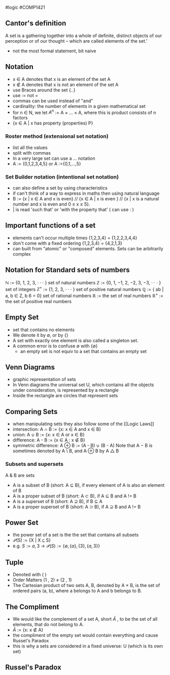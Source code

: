 #logic #COMP1421 
## Cantor's definition
A set is a gathering together into a whole of definite, distinct objects of our perception or of our thought – which are called elements of the set.’
- not the most formal statement, bit naive
## Notation
- x $\in$ A denotes that x is an element of the set A
- x $\notin$ A denotes that x is not an element of the set A
- use Braces around the set {..}
- use := not =
- commas can be used instead of "and"
- cardinality: the number of elements in a given mathematical set
- for n ∈ N, we let $A^n$ := A × ... × A, where this is product consists of n factors
- {x ∈ A | x has property (properties) P}

### Roster method (extensional set notation)
- list all the values
- split with commas
- In a very large set can use a ... notation
- A := {0,1,2,3,4,5}   or   A :={0,1,...,5}

### Set Builder notation (intentional set notation)
- can also define a set by using characteristics
- if can't think of a way to express in maths then using natural language 
- B := {x | x ∈ A  and x is even} // {x ∈ A | x is even } // {x | x is a natural number and x is even and 0 ≤ x ≤ 5}.
- | is read 'such that' or 'with the property that'    ( can use : )

## Important functions of a set
- elements can't occur multiple times     {1,2,3,4} = {1,2,2,3,4,4}
- don't come with a fixed ordering          {1,2,3,4} = {4,2,1,3}
- can built from "atomic" or "composed" elements. Sets can be arbitrarily complex

## Notation for Standard sets of numbers
$\mathbb{N}$   := {0, 1, 2, 3, · · · } set of natural numbers
$\mathbb{Z}$   := {0, 1, −1, 2, −2, 3, −3, · · · } set of integers
$\mathbb{Z}^+$ := {1, 2, 3, · · · } set of positive natural numbers
$\mathbb{Q}$   := { ab | a, b ∈ Z, b 6 = 0} set of rational numbers
$\mathbb{R}$   := the set of real numbers
$\mathbb{R}^+$ := the set of positive real numbers

## Empty Set
- set that contains no elements
- We denote it by $\emptyset$, or by {}
- A set with exactly one element is also called a singleton set.
- A common error is to confuse $\emptyset$ with {$\emptyset$}
	- an empty set is not equiv to a set that contains an empty set

## Venn Diagrams
- graphic representation of sets
- In Venn diagrams the universal set U, which contains all the objects under consideration, is represented by a rectangle
- Inside the rectangle are circles that represent sets

## Comparing Sets
- when manipulating sets they also follow some of the [[Logic Laws]]
- intersection: A $\cap$ B := {x: x $\in$ A and x $\in$ B}
- union: A $\cup$ B := {x: x $\in$ A or x $\in$ B}
- difference: A - B := {x $\in$ A : x $\notin$ B}
- symmetric difference: A $\oplus$ B := (A - B) $\cup$ (B - A)
	Note that A − B is sometimes denoted by A \\ B, and A ⊕ B by A $\triangle$ B
### Subsets and supersets
A & B are sets
- A is a subset of B (short: A ⊆ B), if every element of A is also an element of B
- A is a proper subset of B (short: A $\subset$ B), if A ⊆ B and A != B
- A is a superset of B (short: A ⊇ B), if B ⊆ A
- A is a proper superset of B (short: A $\supset$ B), if A ⊇ B and A != B

## Power Set
- the power set of a set is the the set that contains all subsets
- $\mathcal{P}$(S) := {X | X ⊆ S}
- e.g. $S:={a, 3}$ $\rightarrow$ $\mathcal{P}(S) := \{\emptyset , \{a\}, \{3\}, \{a,3\}\}$

## Tuple
- Denoted with ( )
- Order Matters  (1 , 2) $\neq$ (2 , 1) 
- The Cartesian product of two sets A, B, denoted by A × B, is the set of ordered pairs (a, b), where a belongs to A and b belongs to B.

## The Compliment
- We would like the complement of a set A, short $\bar{A}$ , to be the set of all elements, that do not belong to A.
- $\bar{A}$ := {x: x $\notin$ A}
- the compliment of the empty set would contain everything and cause Russel's Paradox
- this is why a sets are considered in a fixed universe: U (which is its own set)

## Russel's Paradox
